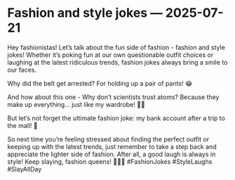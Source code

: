 # Fashion and style jokes — 2025-07-21

Hey fashionistas! Let’s talk about the fun side of fashion - fashion and style jokes! Whether it’s poking fun at our own questionable outfit choices or laughing at the latest ridiculous trends, fashion jokes always bring a smile to our faces. 

Why did the belt get arrested? For holding up a pair of pants! 😂

And how about this one - Why don’t scientists trust atoms? Because they make up everything... just like my wardrobe! 🔬👗

But let’s not forget the ultimate fashion joke: my bank account after a trip to the mall! 💸 

So next time you’re feeling stressed about finding the perfect outfit or keeping up with the latest trends, just remember to take a step back and appreciate the lighter side of fashion. After all, a good laugh is always in style! Keep slaying, fashion queens! 👑💁‍♀️ #FashionJokes #StyleLaughs #SlayAllDay